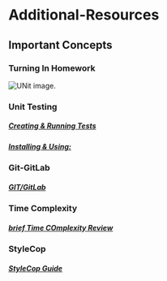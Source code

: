 # Additional-Resources 

## Important Concepts 

### Turning In Homework 

![UNit image.](https://github.com/MarkShinozaki/CPTS321-SoftwareEngineeringPrinciples/blob/Additional-Resources/NUnit%20Getting%20started%20pic.jpeg)

### Unit Testing
##### ***[Creating & Running Tests](https://github.com/MarkShinozaki/CPTS321-SoftwareEngineeringPrinciples/blob/Additional-Resources/CptS%20321-NUnit-Creating%20and%20running%20tests.pdf)***
##### ***[Installing & Using: ](https://github.com/MarkShinozaki/CPTS321-SoftwareEngineeringPrinciples/blob/Additional-Resources/CptS%20321-NUnit-How-to%20setup%20on%20VS%202019.pdf)***

### Git-GitLab
##### ***[GIT/GitLab](https://github.com/MarkShinozaki/CPTS321-SoftwareEngineeringPrinciples/blob/Additional-Resources/Git-GitLab-Review.pdf)***

### Time Complexity 
##### ***[brief Time COmplexity Review](https://github.com/MarkShinozaki/CPTS321-SoftwareEngineeringPrinciples/blob/Additional-Resources/w1.3.2%20Brief%20time%20complexity%20review.pdf)***

### StyleCop
##### ***[StyleCop Guide](https://github.com/MarkShinozaki/CPTS321-SoftwareEngineeringPrinciples/blob/Additional-Resources/CptS%20321-StyleCop-How-to.pdf)***





